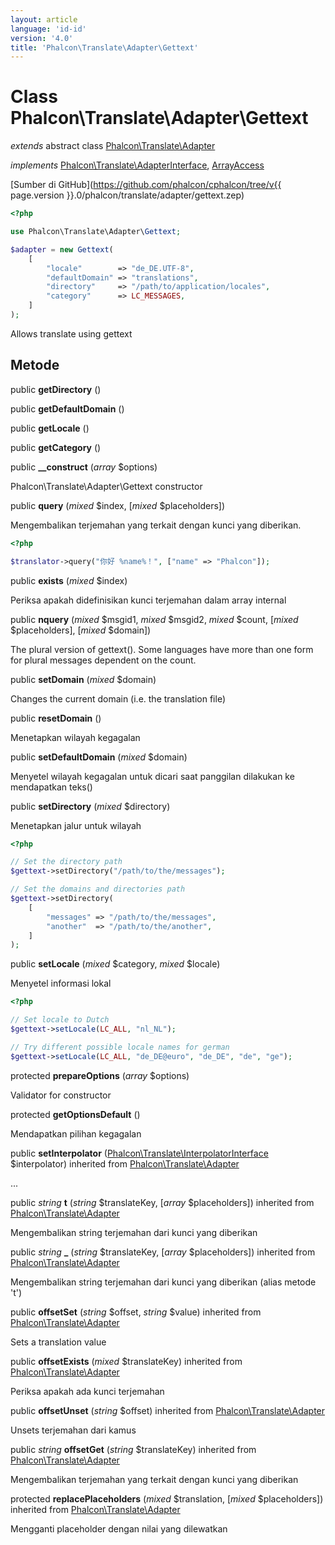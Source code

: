 ```yaml
---
layout: article
language: 'id-id'
version: '4.0'
title: 'Phalcon\Translate\Adapter\Gettext'
---
```

# Class **Phalcon\Translate\Adapter\Gettext**

*extends* abstract class [Phalcon\Translate\Adapter](Phalcon_Translate_Adapter)

*implements* [Phalcon\Translate\AdapterInterface](Phalcon_Translate_AdapterInterface), [ArrayAccess](https://php.net/manual/en/class.arrayaccess.php)

[Sumber di GitHub](https://github.com/phalcon/cphalcon/tree/v{{ page.version }}.0/phalcon/translate/adapter/gettext.zep)

```php
<?php

use Phalcon\Translate\Adapter\Gettext;

$adapter = new Gettext(
    [
        "locale"        => "de_DE.UTF-8",
        "defaultDomain" => "translations",
        "directory"     => "/path/to/application/locales",
        "category"      => LC_MESSAGES,
    ]
);

```

Allows translate using gettext

## Metode

public **getDirectory** ()

public **getDefaultDomain** ()

public **getLocale** ()

public **getCategory** ()

public **__construct** (*array* $options)

Phalcon\Translate\Adapter\Gettext constructor

public **query** (*mixed* $index, [*mixed* $placeholders])

Mengembalikan terjemahan yang terkait dengan kunci yang diberikan.

```php
<?php

$translator->query("你好 %name%！", ["name" => "Phalcon"]);

```

public **exists** (*mixed* $index)

Periksa apakah didefinisikan kunci terjemahan dalam array internal

public **nquery** (*mixed* $msgid1, *mixed* $msgid2, *mixed* $count, [*mixed* $placeholders], [*mixed* $domain])

The plural version of gettext(). Some languages have more than one form for plural messages dependent on the count.

public **setDomain** (*mixed* $domain)

Changes the current domain (i.e. the translation file)

public **resetDomain** ()

Menetapkan wilayah kegagalan

public **setDefaultDomain** (*mixed* $domain)

Menyetel wilayah kegagalan untuk dicari saat panggilan dilakukan ke mendapatkan teks()

public **setDirectory** (*mixed* $directory)

Menetapkan jalur untuk wilayah

```php
<?php

// Set the directory path
$gettext->setDirectory("/path/to/the/messages");

// Set the domains and directories path
$gettext->setDirectory(
    [
        "messages" => "/path/to/the/messages",
        "another"  => "/path/to/the/another",
    ]
);

```

public **setLocale** (*mixed* $category, *mixed* $locale)

Menyetel informasi lokal

```php
<?php

// Set locale to Dutch
$gettext->setLocale(LC_ALL, "nl_NL");

// Try different possible locale names for german
$gettext->setLocale(LC_ALL, "de_DE@euro", "de_DE", "de", "ge");

```

protected **prepareOptions** (*array* $options)

Validator for constructor

protected **getOptionsDefault** ()

Mendapatkan pilihan kegagalan

public **setInterpolator** ([Phalcon\Translate\InterpolatorInterface](Phalcon_Translate_InterpolatorInterface) $interpolator) inherited from [Phalcon\Translate\Adapter](Phalcon_Translate_Adapter)

...

public *string* **t** (*string* $translateKey, [*array* $placeholders]) inherited from [Phalcon\Translate\Adapter](Phalcon_Translate_Adapter)

Mengembalikan string terjemahan dari kunci yang diberikan

public *string* **_** (*string* $translateKey, [*array* $placeholders]) inherited from [Phalcon\Translate\Adapter](Phalcon_Translate_Adapter)

Mengembalikan string terjemahan dari kunci yang diberikan (alias metode 't')

public **offsetSet** (*string* $offset, *string* $value) inherited from [Phalcon\Translate\Adapter](Phalcon_Translate_Adapter)

Sets a translation value

public **offsetExists** (*mixed* $translateKey) inherited from [Phalcon\Translate\Adapter](Phalcon_Translate_Adapter)

Periksa apakah ada kunci terjemahan

public **offsetUnset** (*string* $offset) inherited from [Phalcon\Translate\Adapter](Phalcon_Translate_Adapter)

Unsets terjemahan dari kamus

public *string* **offsetGet** (*string* $translateKey) inherited from [Phalcon\Translate\Adapter](Phalcon_Translate_Adapter)

Mengembalikan terjemahan yang terkait dengan kunci yang diberikan

protected **replacePlaceholders** (*mixed* $translation, [*mixed* $placeholders]) inherited from [Phalcon\Translate\Adapter](Phalcon_Translate_Adapter)

Mengganti placeholder dengan nilai yang dilewatkan